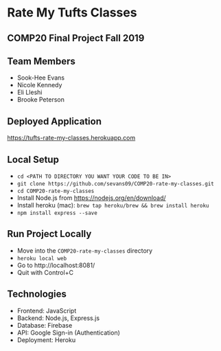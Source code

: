 # Rate My Tufts Classes
## COMP20 Final Project Fall 2019

## Team Members
* Sook-Hee Evans
* Nicole Kennedy
* Eli Lleshi
* Brooke Peterson

## Deployed Application
https://tufts-rate-my-classes.herokuapp.com

## Local Setup
- `cd <PATH TO DIRECTORY YOU WANT YOUR CODE TO BE IN>`
- `git clone https://github.com/sevans09/COMP20-rate-my-classes.git`
- `cd COMP20-rate-my-classes`
- Install Node.js from https://nodejs.org/en/download/
- Install heroku (mac): `brew tap heroku/brew && brew install heroku`
- `npm install express --save`

## Run Project Locally
- Move into the `COMP20-rate-my-classes` directory 
- `heroku local web`
- Go to http://localhost:8081/
- Quit with Control+C

## Technologies
- Frontend: JavaScript
- Backend: Node.js, Express.js
- Database: Firebase
- API: Google Sign-in (Authentication)
- Deployment: Heroku